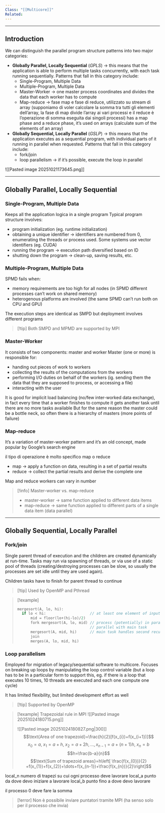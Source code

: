 ```yaml
---
Class: "[[Multicore]]"
Related:
---
```

---
## Introduction
We can distinguish the parallel program structure patterns into two major categories:
- **Globally Parallel, Locally Sequential** (*GPLS*) → this means that the application is able to perform multiple tasks concurrently, with each task running sequentially. Patterns that fall in this category include:
	- Single-Program, Multiple Data
	- Multiple-Program, Multiple Data
	- Master-Worker → one master process coordinates and divides the data that each worker has to compute
	- Map-reduce → fase map e fase di reduce, utilizzato su stream di array (supponiamo di voler calcolare  la somma tra tutti gli elementi dell’array, la fase di  map divide l’array ai vari processi e il reduce è l’operazione di somma eseguita dai singoli processi) has a map phase and a reduce phase, it’s used on arrays (calculate sum of the elements of an array)
- **Globally Sequential, Locally Parallel** (*GSLP*) → this means that the application executes as a sequential program, with individual parts of it running in parallel when requested.  Patterns that fall in this category include:
	- fork/join
	- loop parallelism → if it’s possible, execute the loop in parallel

![[Pasted image 20251021173645.png]]

---
##  Globally Parallel, Locally Sequential
### Single-Program, Multiple Data
Keeps all the application logica in a single program
Typical program structure involves:
- program initialization (eg. runtime initialization)
- obtaining a unique identifier → identifiers are numbered from $0$, enumerating the threads or process used. Some systems use vector identifiers (eg. CUDA)
- running the program → execution path diversified based on ID
- shutting down the program → clean-up, saving results, etc.

### Multiple-Program, Multiple Data
SPMD fails when:
- memory requirements are too high for all nodes (in SPMD different processes can’t work on shared memory)
- heterogenous platforms are involved (the same SPMD can’t run both on CPU and GPU)

The execution steps are identical as SMPD but deployment involves different programs

>[!tip] Both SMPD and MPMD are supported by MPI

### Master-Worker
It consists of two components: master and worker
Master (one or more) is responsible for:
- handing out pieces of work to workers
- collecting the results of the computations from the workers
- performing I/O duties on behalf of the workers (ig. sending them the data that they are supposed to process, or accessing a file)
- interacting with the user

It is good for implicit load balancing (no/few inter-worked data exchange), in fact every time that a worker finishes to compute it gets another task until there are no more tasks available
But for the same reason the master could be a bottle neck, so often there is a hierarchy of masters (more points of failure)

### Map-reduce
It’s a variation of master-worker pattern and it’s an old concept, made popular by Google’s search engine

  il tipo di operazione è molto specifico map o reduce
  - map → apply a function on data, resulting in a set of partial results
  - reduce → collect the partial results and derive the complete one

Map and reduce workers can vary in number

>[!info] Master-worker vs. map-reduce
>- master-worker → same function applied to different data items
>- map-reduce → same function applied to different parts of a single data item (data parallel)

---
## Globally Sequential, Locally Parallel
### Fork/join
Single parent thread of execution and the children are created dynamically at run-time. Tasks may run via spawning of threads, or via use of a static pool of threads (creating/destroying processes can be slow, so usually the processes are set idle until they are used again).

Children tasks have to finish for parent thread to continue

>[!tip] Used by OpenMP and Pthread

>[!example]
>```c
>mergesort(A, lo, hi):
>	if lo < hi:                    // at least one element of input
>		mid = floor(lo+(hi-lo)/2)
>		fork mergesort(A, lo, mid) // process (potentially) in parallel
>								   // parallel with main task
>		mergesort(A, mid, hi)      // main task handles second recursion
>		join
>		merges(A, lo, mid, hi)
>```

### Loop parallelism
Employed for migration of legacy/sequential software to multicore. Focuses on breaking up loops by manipulating the loop control variable (but a loop has to be in a particular form to support this, eg. if there is a loop that executes 10 times, 10 threads are executed and each one compute one cycle)

It has limited flexibility, but limited development effort as well

>[!tip] Supported by OpenMP

>[!example] Trapezoidal rule in MPI
>![[Pasted image 20251024180715.png]]
>
>![[Pasted image 20251024180827.png|300]]
>$$\text{Area of one trapezoid}=\frac{h}{2}[f(x_{i})+f(x_{i+1})]$$
>$$x_{0}=a,\;x_{1}=a+h,\;x_{2}=a+2h, \dots,x_{n-1}=a+(n+1)h,\;x_{n}=b$$
>$$h=\frac{b-a}{n}$$
>$$\text{Sum of trapezoid areas}=h\left[ \frac{f(x_{0})}{2} +f(x_{1})+f(x_{2})+\dots+f(x_{n-1})+\frac{f(x_{n})}{2}\right]$$


local_n numero di trapezi su cui ogni processo deve lavorare
local_a punto da dove devo iniziare a lavorare
local_b punto fino a dove devo lavorare

il processo 0 deve fare la somma


>[!error]
>Non è possibile inviare puntatori tramite MPI (ha senso solo per il processo che invia)
